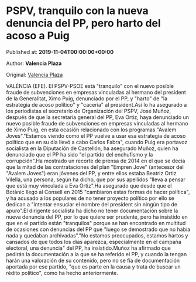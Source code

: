 
# PSPV, tranquilo con la nueva denuncia del PP, pero harto del acoso a Puig

Published at: **2019-11-04T00:00:00+00:00**

Author: **Valencia Plaza**

Original: [Valencia Plaza](https://valenciaplaza.com/pspv-tranquilo-con-la-nueva-denuncia-del-pp-pero-harto-del-acoso-a-puig)

VALÈNCIA (EFE). El PSPV-PSOE está "tranquilo" con el nuevo posible fraude de subvenciones en empresas vinculadas al hermano del president de la Generalitat, Ximo Puig, denunciado por el PP, y "harto" de "la estrategia de acoso político" y "cacería" al president.Así lo ha asegurado a los periodistas el secretario de Organización del PSPV, José Muñoz, después de que la secretaria general del PP, Eva Ortiz, haya denunciado un nuevo posible fraude de subvenciones en empresas vinculadas al hermano de Ximo Puig, en esta ocasión relacionado con los programas "Avalem Joves"."Estamos viendo como el PP vuelve a usar esa estrategia de acoso político que en su día llevó a cabo Carlos Fabra", cuando Puig era portavoz socialista en la Diputación de Castellón, ha asegurado Muñoz, quien ha denunciado que el PP ha sido "el partido del enchufismo y la corrupción".Ha mostrado un recorte de prensa de 2014 en el que se decía que la mitad de las contrataciones del plan "Empren Jove" (antecesor del "Avalem Joves") eran jóvenes del PP, y entre ellos estaba Beatriz Ortiz Vilella, una persona, según ha dicho, que por sus apellidos "lleva a pensar que está muy vinculada a Eva Ortiz".Ha asegurado que desde que el Botànic llegó al Consell en 2015 "cambiaron estas formas de hacer política", y ha acusado a los populares de no tener proyecto político por ello se dedican a "intentar ensuciar el nombre del president sin ningún tipo de apuro".El dirigente socialista ha dicho no tener documentación sobre la nueva denuncia del PP, por lo que quiere ser prudente, pero ha insistido en que en el partido están "tranquilos" porque se han encontrado en multitud de ocasiones con denuncias del PP que "luego se demostrado que no había nada y quedaban archivadas"."No estamos preocupados, estamos hartos y cansados de que todos los días aparezca, especialmente en el campaña electoral, una denuncia" del PP, ha insistido.Muñoz ha afirmado que pedirán la documentación a la que se ha referido el PP, y cuando la tengan harán una valoración de su contenido, pero no se fía de documentación aportada por ese partido, "que es parte en la causa y trata de buscar un rédito político", como ha hecho anteriormente. 
